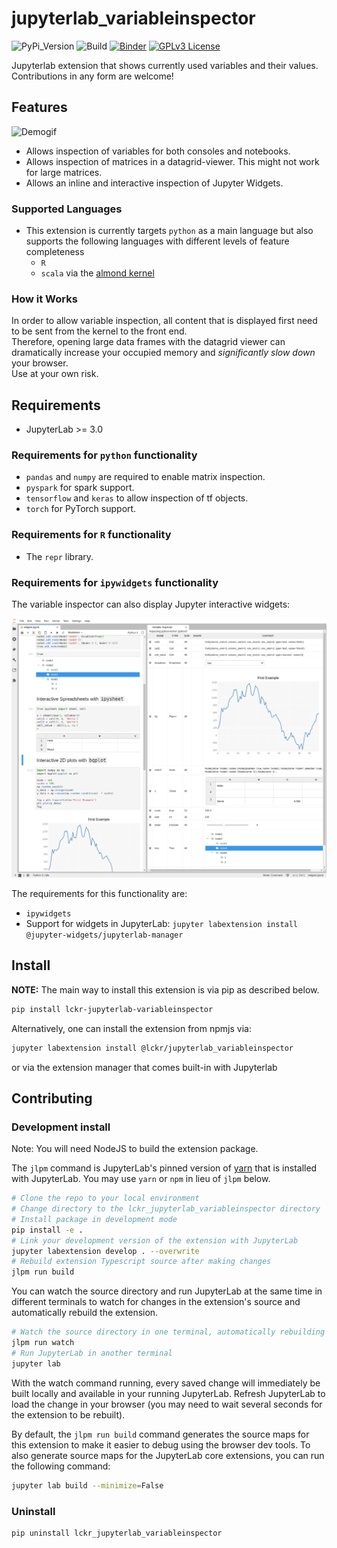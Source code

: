 # jupyterlab_variableinspector
![PyPi_Version](https://img.shields.io/pypi/v/lckr-jupyterlab-variableinspector)
![Build](https://github.com/lckr/jupyterlab-variableInspector/workflows/Build/badge.svg)
[![Binder](https://mybinder.org/badge_logo.svg)](https://mybinder.org/v2/gh/lckr/jupyterlab-variableInspector.git/master?urlpath=lab)
[![GPLv3 License](https://img.shields.io/badge/License-GPL%20v3-yellow.svg)](https://opensource.org/licenses/)

Jupyterlab extension that shows currently used variables and their values.  
Contributions in any form are welcome!



## Features

![Demogif](early_demo.gif)

- Allows inspection of variables for both consoles and notebooks.
- Allows inspection of matrices in a datagrid-viewer. This might not work for large matrices.
- Allows an inline and interactive inspection of Jupyter Widgets.

### Supported Languages
- This extension is currently targets `python` as a main language but also supports the following languages with different levels of feature completeness
  - `R`  
  - `scala` via the [almond kernel](https://github.com/almond-sh/almond)

  
### How it Works
In order to allow variable inspection, all content that is displayed first need to be sent from the kernel to the front end.  
Therefore, opening large data frames with the datagrid viewer can dramatically increase your occupied memory and *significantly slow down* your browser.  
Use at your own risk.


## Requirements
* JupyterLab >= 3.0

### Requirements for `python` functionality
- `pandas` and `numpy` are required to enable matrix inspection.
- `pyspark` for spark support.
- `tensorflow` and `keras` to allow inspection of tf objects.
- `torch` for PyTorch support.

### Requirements for `R` functionality
- The `repr` library.
  

### Requirements for `ipywidgets` functionality

The variable inspector can also display Jupyter interactive widgets:

![ipywidgets](./ipywidgets.png)

The requirements for this functionality are:

- `ipywidgets`
- Support for widgets in JupyterLab: `jupyter labextension install @jupyter-widgets/jupyterlab-manager`


## Install
**NOTE:** The main way to install this extension is via pip as described below. 

```bash
pip install lckr-jupyterlab-variableinspector
```
Alternatively, one can install the extension from npmjs via:
```bash
jupyter labextension install @lckr/jupyterlab_variableinspector
```
or via the extension manager that comes built-in with Jupyterlab

## Contributing

### Development install

Note: You will need NodeJS to build the extension package.

The `jlpm` command is JupyterLab's pinned version of
[yarn](https://yarnpkg.com/) that is installed with JupyterLab. You may use
`yarn` or `npm` in lieu of `jlpm` below.

```bash
# Clone the repo to your local environment
# Change directory to the lckr_jupyterlab_variableinspector directory
# Install package in development mode
pip install -e .
# Link your development version of the extension with JupyterLab
jupyter labextension develop . --overwrite
# Rebuild extension Typescript source after making changes
jlpm run build
```

You can watch the source directory and run JupyterLab at the same time in different terminals to watch for changes in the extension's source and automatically rebuild the extension.

```bash
# Watch the source directory in one terminal, automatically rebuilding when needed
jlpm run watch
# Run JupyterLab in another terminal
jupyter lab
```

With the watch command running, every saved change will immediately be built locally and available in your running JupyterLab. Refresh JupyterLab to load the change in your browser (you may need to wait several seconds for the extension to be rebuilt).

By default, the `jlpm run build` command generates the source maps for this extension to make it easier to debug using the browser dev tools. To also generate source maps for the JupyterLab core extensions, you can run the following command:

```bash
jupyter lab build --minimize=False
```

### Uninstall

```bash
pip uninstall lckr_jupyterlab_variableinspector
```

